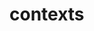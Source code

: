 <!-- generated by markdown-notes-tree -->

# contexts

<!-- optional markdown-notes-tree directory description starts here -->

<!-- optional markdown-notes-tree directory description ends here -->


